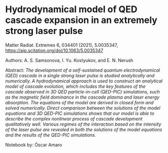 # Hydrodynamical model of QED cascade expansion in an extremely strong laser pulse

Matter Radiat. Extremes 6, 034401 (2021), 5.0035347, https://aip.scitation.org/doi/10.1063/5.0035347

Authors:  A. S. Samsonova, I. Yu. Kostyukov, and E. N. Nerush

Abstract: _The development of a self-sustained quantum electrodynamical (QED) cascade in a single strong laser pulse is studied analytically and numerically. A hydrodynamical approach is used to construct an analytical model of cascade evolution, which includes the key features of the cascade observed in 3D QED particle-in-cell (QED-PIC) simulations, such as the magnetic field dominance in the cascade plasma and laser energy absorption. The equations of the model are derived in closed form and solved numerically. Direct comparison between the solutions of the model equations and 3D QED-PIC simulations shows that our model is able to describe the complex nonlinear process of cascade development qualitatively well. Various regimes of the interaction based on the intensity of the laser pulse are revealed in both the solutions of the model equations and the results of the QED-PIC simulations._

Notebook by: Óscar Amaro

